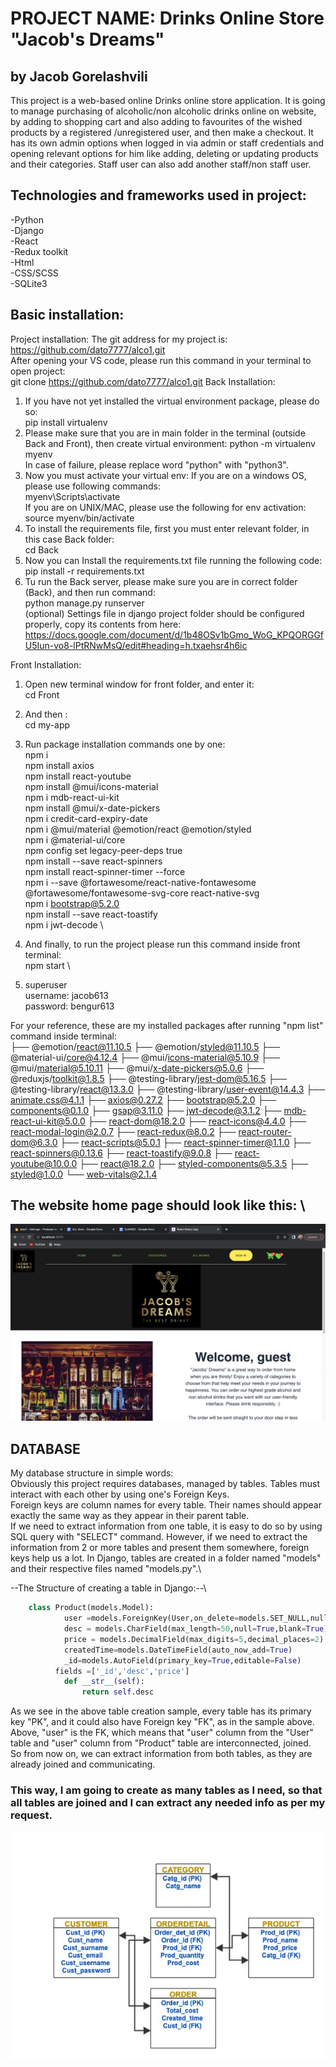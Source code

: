 
</p>
<!-- ![This is an image](https://www.europeanbusinessreview.com/wp-content/uploads/2020/10/unnamed-1.jpg) -->

# PROJECT NAME: Drinks Online Store "Jacob's Dreams"
## by Jacob Gorelashvili
This project is a web-based online Drinks online store application. It is going to manage purchasing of alcoholic/non alcoholic drinks online on website, by adding to shopping cart and also adding to favourites of the wished products by a registered /unregistered user, and then make a checkout.
It has its own admin options when logged in via admin or staff credentials and opening relevant options for him like adding, deleting or updating products and their categories. Staff user can also add another staff/non staff user.

## Technologies and frameworks used in project:
-Python\
-Django\
-React\
-Redux toolkit\
-Html\
-CSS/SCSS\
-SQLite3

## Basic installation:
Project installation:
The git address for my project is:\
https://github.com/dato7777/alco1.git   \
After opening your VS code, please run this command in your terminal to open project:\
  git clone https://github.com/dato7777/alco1.git
Back Installation:
1) If you have not yet installed the virtual environment package, please do so:\
    pip install virtualenv
2) Please make sure that you are in main folder in the terminal (outside Back and Front), then create
virtual environment:
    python -m virtualenv myenv   
    In case of failure, please replace word "python" with "python3".
3) Now you must activate your virtual env:
  If you are on a windows OS, please use following commands:\
    myenv\Scripts\activate \
  If you are on UNIX/MAC, please use the following for env activation:\
    source myenv/bin/activate
4) To install the requirements file, first you must enter relevant folder, in this case Back folder:\
    cd Back
5) Now you can Install the requirements.txt file running the following code:\
    pip install -r requirements.txt 
6) Tu run the Back server, please make sure you are in correct folder (Back), and then run command:\
    python manage.py runserver \
(optional) Settings file in django project folder should be configured properly, copy its contents from here:\
 https://docs.google.com/document/d/1b48OSv1bGmo_WoG_KPQORGGfU5Iun-vo8-lPtRNwMsQ/edit#heading=h.txaehsr4h6ic

Front Installation:
1) Open new terminal window for front folder, and enter it:\
  cd Front
2) And then :\
  cd my-app
3) Run package installation commands one by one:\
  npm i \
  npm install axios \
  npm install react-youtube  \
  npm install @mui/icons-material  \
  npm i mdb-react-ui-kit  \
  npm install @mui/x-date-pickers \
  npm i credit-card-expiry-date  \
  npm i @mui/material @emotion/react @emotion/styled \
  npm i @material-ui/core   \
  npm config set legacy-peer-deps true \
  npm install --save react-spinners    \
  npm install react-spinner-timer --force    \
  npm i --save @fortawesome/react-native-fontawesome @fortawesome/fontawesome-svg-core react-native-svg \
  npm i bootstrap@5.2.0  \
  npm install --save react-toastify  \
  npm i jwt-decode \

4) And finally, to run the project please run this command inside front terminal:\
  npm start  \
 
5) superuser \
username: jacob613 \
password: bengur613     

For your reference, these are my installed packages after running "npm list" command inside terminal:\
├── @emotion/react@11.10.5
├── @emotion/styled@11.10.5
├── @material-ui/core@4.12.4
├── @mui/icons-material@5.10.9
├── @mui/material@5.10.11
├── @mui/x-date-pickers@5.0.6
├── @reduxjs/toolkit@1.8.5
├── @testing-library/jest-dom@5.16.5
├── @testing-library/react@13.3.0
├── @testing-library/user-event@14.4.3
├── animate.css@4.1.1
├── axios@0.27.2
├── bootstrap@5.2.0
├── components@0.1.0
├── gsap@3.11.0
├── jwt-decode@3.1.2
├── mdb-react-ui-kit@5.0.0
├── react-dom@18.2.0
├── react-icons@4.4.0
├── react-modal-login@2.0.7
├── react-redux@8.0.2
├── react-router-dom@6.3.0
├── react-scripts@5.0.1
├── react-spinner-timer@1.1.0
├── react-spinners@0.13.6
├── react-toastify@9.0.8
├── react-youtube@10.0.0
├── react@18.2.0
├── styled-components@5.3.5
├── styled@1.0.0
└── web-vitals@2.1.4

## The website home page should look like this: \
<img src="./homepage.png">

## DATABASE
My database structure in simple words:\
Obviously this project requires databases, managed by tables. Tables must interact with each other by using one's Foreign Keys.\
Foreign keys are column names for every table. Their names should appear exactly the same way as they appear in their parent table.\
If we need to extract information from one table, it is easy to do so by using SQL query with "SELECT" command.
However, if we need to extract the information from 2 or more tables and present them somewhere, foreign keys help us a lot. 
In Django, tables are created in a folder named "models" and their respective files named "models.py".\

--The Structure of creating a table in Django:--\
``` python
    class Product(models.Model):
            user =models.ForeignKey(User,on_delete=models.SET_NULL,null=True)
            desc = models.CharField(max_length=50,null=True,blank=True)
            price = models.DecimalField(max_digits=5,decimal_places=2)
            createdTime=models.DateTimeField(auto_now_add=True)
            _id=models.AutoField(primary_key=True,editable=False)
          fields =['_id','desc','price']
            def __str__(self):
     	        return self.desc 
```
As we see in the above table creation sample, every table has its primary key "PK", and it could also have Foreign key "FK", as in the sample above. \
Above, "user" is the FK, which means that "user" column from the "User" table and "user" column from "Product" table are interconnected, joined.\
So from now on, we can extract information from both tables, as they are already joined and communicating.
### This way, I am going to create as many tables as I need, so that all tables are joined and I can extract any needed info as per my request.

<img src="./myDia.jpeg">

